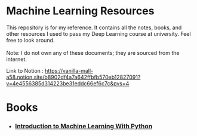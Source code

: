 # Machine Learning Resources

This repository is for my reference. It contains all the notes, books, and other resources I used to pass my Deep Learning course at university. Feel free to look around. 
<br/>
<br/>
Note: I do not own any of these documents; they are sourced from the internet.
<br/>

Link to Notion : https://vanilla-mall-a58.notion.site/b8902df4a7a642ffbfb570eb12827091?v=4e4556385d314223be31eddc66ef6c7c&pvs=4 

# Books
- ### [Introduction to Machine Learning With Python](https://learning.oreilly.com/library/view/introduction-to-machine/9781449369880/)
